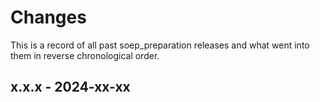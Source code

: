 # Changes

This is a record of all past soep_preparation releases and what went into
them in reverse chronological order.

## x.x.x - 2024-xx-xx
